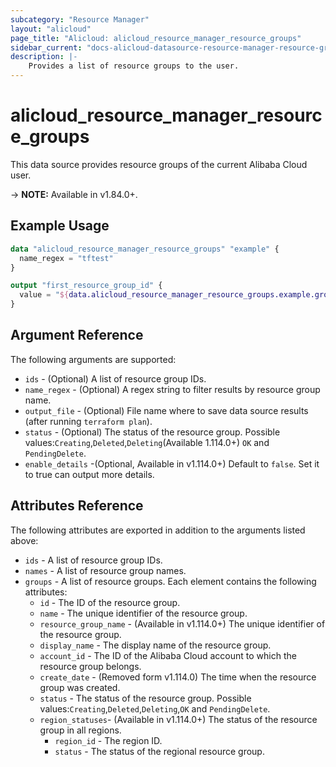```yaml
---
subcategory: "Resource Manager"
layout: "alicloud"
page_title: "Alicloud: alicloud_resource_manager_resource_groups"
sidebar_current: "docs-alicloud-datasource-resource-manager-resource-groups"
description: |-
    Provides a list of resource groups to the user.
---
```


# alicloud\_resource\_manager\_resource\_groups

This data source provides resource groups of the current Alibaba Cloud user.

-> **NOTE:** Available in v1.84.0+.

## Example Usage

```terraform
data "alicloud_resource_manager_resource_groups" "example" {
  name_regex = "tftest"
}

output "first_resource_group_id" {
  value = "${data.alicloud_resource_manager_resource_groups.example.groups.0.id}"
}
```

## Argument Reference

The following arguments are supported:

* `ids` - (Optional) A list of resource group IDs.
* `name_regex` - (Optional) A regex string to filter results by resource group name.
* `output_file` - (Optional) File name where to save data source results (after running `terraform plan`).
* `status` - (Optional) The status of the resource group. Possible values:`Creating`,`Deleted`,`Deleting`(Available 1.114.0+) `OK` and `PendingDelete`.
* `enable_details` -(Optional, Available in v1.114.0+) Default to `false`. Set it to true can output more details.

## Attributes Reference

The following attributes are exported in addition to the arguments listed above:

* `ids` - A list of resource group IDs.
* `names` - A list of resource group names.
* `groups` - A list of resource groups. Each element contains the following attributes:
  * `id` - The ID of the resource group.
  * `name` - The unique identifier of the resource group.
  * `resource_group_name` - (Available in v1.114.0+) The unique identifier of the resource group.
  * `display_name` - The display name of the resource group.
  * `account_id` - The ID of the Alibaba Cloud account to which the resource group belongs.
  * `create_date` - (Removed form v1.114.0) The time when the resource group was created.
  * `status` - The status of the resource group. Possible values:`Creating`,`Deleted`,`Deleting`,`OK` and `PendingDelete`.
  * `region_statuses`- (Available in v1.114.0+) The status of the resource group in all regions. 
      - `region_id` - The region ID.
      - `status` - The status of the regional resource group.
